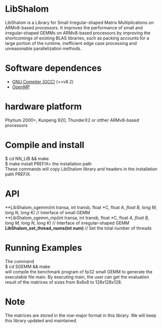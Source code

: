 # LibShalom

LibShalom is a Library for Small Irregular-shaped Matrix Multiplications on ARMv8-based processors. It improves the performance of small and irregular-shaped GEMMs on ARMv8-based
processors by improving the shortcomings of existing BLAS libraries, such as packing accounts for a large portion of the runtime, inefficient edge case processing and unreasonable parallelization methods.

# Software dependences
- [GNU Compiler (GCC)](https://gcc.gnu.org/) (>=v8.2)
- [OpenMP](https://www.openmp.org/)

# hardware platform
Phytium 2000+, Kunpeng 920, ThunderX2 or otther ARMv8-based processors

# Compile and install
$ cd NN_LIB && make  
$ make install PREFIX= the installation path  
These commands will copy LibShalom library and headers in the installation path PREFIX.

# API
**LibShalom_sgemm(int transa, int transb, float *C, float *A, float *B, long M, long N, long K)**   // Interface of small GEMM  
**LibShalom_sgemm_mp(int transa, int transb, float *C, float *A, float *B, long M, long N, long K)**   // Interface of irregular-shaped GEMM  
**LibShalom_set_thread_nums(int num)**                  // Set the total number of threads

# Running Examples
The command  
$ cd SGEMM && make  
will compile the benchmark program of fp32 small GEMM to generate the executable file main. By executing main, the user can get the evaluation result of the matrices of sizes from 8x8x8 to 128x128x128.

# Note
The matrices are stored in the row-major format in this library.
We will keep this library updated and maintained.
